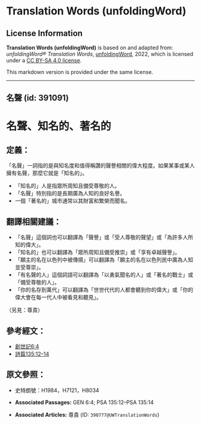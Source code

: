 # Translation Words (unfoldingWord)

## License Information

**Translation Words (unfoldingWord)** is based on and adapted from: _unfoldingWord® Translation Words_, [unfoldingWord](https://unfoldingword.org/utw), 2022, which is licensed under a [CC BY-SA 4.0 license](https://creativecommons.org/licenses/by-sa/4.0/legalcode.en).

This markdown version is provided under the same license.



--------------------------------

## 名聲 (id: 391091)

名聲、知名的、著名的
==========

定義：
---

「名聲」一詞指的是與知名度和值得稱讚的聲譽相關的偉大程度。如果某事或某人擁有名聲，那麼它就是「知名的」。

* 「知名的」人是指眾所周知且備受尊敬的人。
* 「名聲」特別指的是長期廣為人知的良好名譽。
* 一個「著名的」城市通常以其財富和繁榮而聞名。

翻譯相關建議：
-------

* 「名聲」這個詞也可以翻譯為「聲譽」或「受人尊敬的聲望」或「為許多人所知的偉大」。
* 「知名的」也可以翻譯為「眾所周知且備受推崇」或「享有卓越聲譽」。
* 「願主的名在以色列中被傳揚」可以翻譯為「願主的名在以色列民中廣為人知並受尊崇」。
* 「有名聲的人」這個詞語可以翻譯為「以勇氣聞名的人」或「著名的戰士」或「備受尊敬的人」。
* 「你的名存到萬代」可以翻譯為「世世代代的人都會聽到你的偉大」或「你的偉大會在每一代人中被看見和聽見」。

（另見：尊貴）

參考經文：
-----

* [創世記6:4](https://ref.ly/Gen6:4)
* [詩篇135:12–14](https://ref.ly/Ps135:12-Ps135:14)

原文參照：
-----

* 史特朗號：H1984，H7121，H8034

* **Associated Passages:** GEN 6:4; PSA 135:12–PSA 135:14
* **Associated Articles:** 尊貴 (ID: `390777@UWTranslationWords`)

